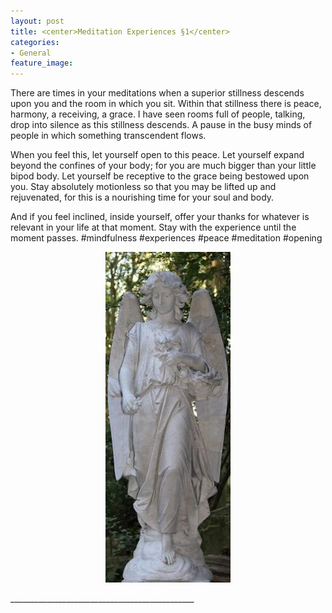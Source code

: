 ```yaml
---
layout: post
title: <center>Meditation Experiences §1</center>
categories:
- General
feature_image: 
---
```

There are times in your meditations when a superior stillness descends upon you and the room in which you sit. Within that stillness there is peace, harmony, a receiving, a grace. I have seen rooms full of people, talking, drop into silence as this stillness descends. A pause in the busy minds of people in which something transcendent flows. 

When you feel this, let yourself open to this peace. Let yourself expand beyond the confines of your body; for you are much bigger than your little bipod body. Let yourself be receptive to the grace being bestowed upon you. Stay absolutely motionless so that you may be lifted up and rejuvenated, for this is a nourishing time for your soul and body. 

And if you feel inclined, inside yourself, offer your thanks for whatever is relevant in your life at that moment. Stay with the experience until the moment passes.   #mindfulness #experiences #peace #meditation #opening
<center>
	<p><img src="/images/img_0583.jpg" width="200"></p>
</center>
______________________________________________